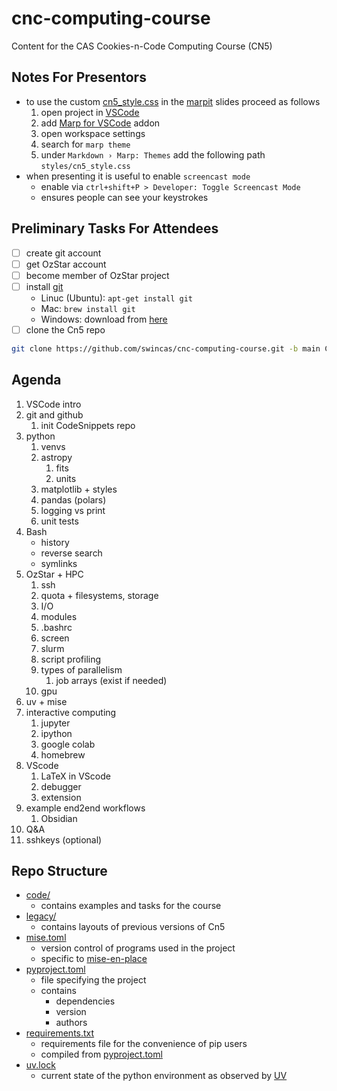 # cnc-computing-course
Content for the CAS Cookies-n-Code Computing Course (CN5)


## Notes For Presentors
* to use the custom [cn5_style.css](./styles/cn5_style.css) in the [marpit](https://marpit.marp.app/) slides proceed as follows
    1. open project in [VSCode](https://code.visualstudio.com/)
    2. add [Marp for VSCode](https://marketplace.visualstudio.com/items?itemName=marp-team.marp-vscode) addon
    3. open workspace settings
    4. search for `marp theme`
    5. under `Markdown › Marp: Themes` add the following path `styles/cn5_style.css`
* when presenting it is useful to enable `screencast mode`
    * enable via `ctrl+shift+P > Developer: Toggle Screencast Mode`
    * ensures people can see your keystrokes

## Preliminary Tasks For Attendees
- [ ] create git account
- [ ] get OzStar account
- [ ] become member of OzStar project
- [ ] install [git](https://git-scm.com/)
    - Linuc (Ubuntu): `apt-get install git`
    - Mac: `brew install git`
    - Windows: download from [here](https://git-scm.com/downloads/win)
- [ ] clone the Cn5 repo
```bash
git clone https://github.com/swincas/cnc-computing-course.git -b main CnC
```


## Agenda
1. VSCode intro
1. git and github
    1. init CodeSnippets repo
1. python
    1. venvs
    1. astropy
        1. fits
        1. units
    1. matplotlib + styles
    1. pandas (polars)
    1. logging vs print
    1. unit tests
1. Bash
    * history
    * reverse search
    * symlinks
1. OzStar + HPC
    1. ssh
    1. quota + filesystems, storage
    1. I/O
    1. modules
    1. .bashrc
    1. screen
    1. slurm
    1. script profiling
    1. types of parallelism
        1. job arrays (exist if needed)
    1. gpu
1. uv + mise
1. interactive computing
    1. jupyter
    1. ipython
    1. google colab
    1. homebrew
1. VScode
    1. LaTeX in VScode
    1. debugger
    1. extension
1. example end2end workflows
    1. Obsidian
1. Q&A
1. sshkeys (optional)

## Repo Structure
* [code/](./src)
    * contains examples and tasks for the course
* [legacy/](./legacy/)
    * contains layouts of previous versions of Cn5
* [mise.toml](./mise.toml)
    * version control of programs used in the project
    * specific to [mise-en-place](https://mise.jdx.dev/)
* [pyproject.toml](./pyproject.toml)
    * file specifying the project
    * contains
        * dependencies
        * version
        * authors
* [requirements.txt](./reqirements.txt)
    * requirements file for the convenience of pip users
    * compiled from [pyproject.toml](./pyproject.toml)
* [uv.lock](./uv.lock)
    * current state of the python environment as observed by [UV](https://docs.astral.sh/uv/)